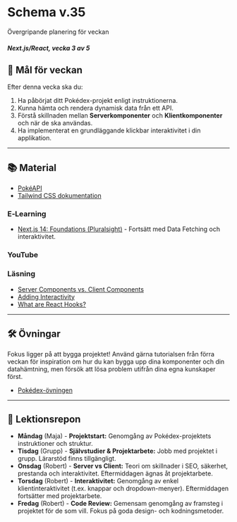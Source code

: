# Schema v.35

Övergripande planering för veckan

##### Next.js/React, vecka 3 av 5

## 🎯 Mål för veckan

Efter denna vecka ska du:

1.  Ha påbörjat ditt Pokédex-projekt enligt instruktionerna.
2.  Kunna hämta och rendera dynamisk data från ett API.
3.  Förstå skillnaden mellan **Serverkomponenter** och **Klientkomponenter** och när de ska användas.
4.  Ha implementerat en grundläggande klickbar interaktivitet i din applikation.

-----

## 📚 Material
  * [PokéAPI](https://pokeapi.co/)
  * [Tailwind CSS dokumentation](https://tailwindcss.com/docs/)

### E‑Learning

  * [Next.js 14: Foundations (Pluralsight)](https://app.pluralsight.com/library/courses/nextjs-13-fundamentals/table-of-contents) - Fortsätt med Data Fetching och interaktivitet.

### YouTube


### Läsning

  * [Server Components vs. Client Components](https://nextjs.org/docs/app/building-your-application/rendering/server-components)
  * [Adding Interactivity](https://nextjs.org/learn/react-foundations/updating-state)
  * [What are React Hooks?](https://react.dev/reference/react/hooks)

-----

## 🛠️ Övningar

Fokus ligger på att bygga projektet\! Använd gärna tutorialsen från förra veckan för inspiration om hur du kan bygga upp dina komponenter och din datahämtning, men försök att lösa problem utifrån dina egna kunskaper först.
* [Pokédex-övningen](https://github.com/Lexicon-frontend-2025/nextjs_uppgift-pokedex)

-----

## 📑 Lektionsrepon

  * **Måndag** (Maja) - **Projektstart:** Genomgång av Pokédex-projektets instruktioner och struktur.
  * **Tisdag** (Grupp) - **Självstudier & Projektarbete:** Jobb med projektet i grupp. Lärarstöd finns tillgängligt. 
  * **Onsdag** (Robert) - **Server vs Client:** Teori om skillnader i SEO, säkerhet, prestanda och interaktivitet. Eftermiddagen ägnas åt projektarbete.
  * **Torsdag** (Robert) - **Interaktivitet:** Genomgång av enkel klientinteraktivitet (t.ex. knappar och dropdown-menyer). Eftermiddagen fortsätter med projektarbete.
  * **Fredag** (Robert) - **Code Review:** Gemensam genomgång av framsteg i projektet för de som vill. Fokus på goda design- och kodningsmetoder.
